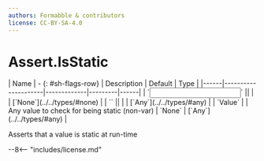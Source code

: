```yaml
---
authors: Formabble & contributors
license: CC-BY-SA-4.0
---
```



# Assert.IsStatic

<div class="sh-parameters" markdown="1">
| Name | - {: #sh-flags-row} | Description | Default | Type |
|------|---------------------|-------------|---------|------|
| `<input>` || | | [`None`](../../types/#none) |
| `<output>` || | | [`Any`](../../types/#any) |
| `Value` |  | Any value to check for being static (non-var) | `None` | [`Any`](../../types/#any) |

</div>

Asserts that a value is static at run-time

--8<-- "includes/license.md"

